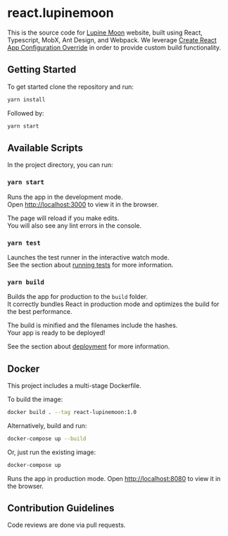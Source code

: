 # react.lupinemoon

This is the source code for [Lupine Moon](https://www.lupinemoon.co.za) website, built using React, Typescript, MobX, Ant Design, and Webpack. We leverage [Create React App Configuration Override](https://github.com/sharegate/craco) in order to provide custom build functionality.

## Getting Started

To get started clone the repository and run:

```bash
yarn install
```

Followed by:

```bash
yarn start
```

## Available Scripts

In the project directory, you can run:

### `yarn start`

Runs the app in the development mode.\
Open [http://localhost:3000](http://localhost:3000) to view it in the browser.

The page will reload if you make edits.\
You will also see any lint errors in the console.

### `yarn test`

Launches the test runner in the interactive watch mode.\
See the section about [running tests](https://facebook.github.io/create-react-app/docs/running-tests) for more information.

### `yarn build`

Builds the app for production to the `build` folder.\
It correctly bundles React in production mode and optimizes the build for the best performance.

The build is minified and the filenames include the hashes.\
Your app is ready to be deployed!

See the section about [deployment](https://facebook.github.io/create-react-app/docs/deployment) for more information.

## Docker

This project includes a multi-stage Dockerfile.

To build the image:

```bash
docker build . --tag react-lupinemoon:1.0
```

Alternatively, build and run:

```bash
docker-compose up --build
```

Or, just run the existing image:

```bash
docker-compose up
```

Runs the app in production mode.
Open [http://localhost:8080](http://localhost:8080) to view it in the browser.

## Contribution Guidelines

Code reviews are done via pull requests.
